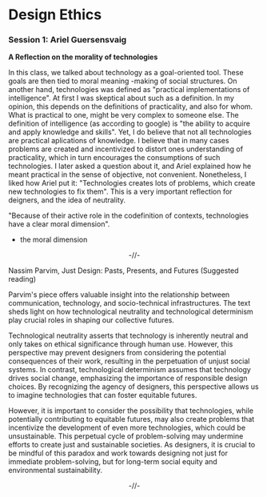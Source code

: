 # Design Ethics

### Session 1: Ariel Guersensvaig

**A Reflection on the morality of technologies**

In this class, we talked about technology as a goal-oriented tool. These goals are then tied to moral meaning -making of social structures. On another hand, technologies was defined as "practical implementations of intelligence". At first I was skeptical about such as a definition. In my opinion, this depends on the definitions of practicality, and also for whom. What is practical to one, might be very complex to someone else. The definition of intelligence (as according to google) is "the ability to acquire and apply knowledge and skills". Yet, I do believe that not all technologies are practical aplications of knowledge. I believe that in many cases problems are created and incentivized to distort ones understanding of practicality, which in turn encourages the consumptions of such technologies. I later asked a question about it, and Ariel explained how he meant practical in the sense of objective, not convenient. Nonetheless, I liked how Ariel put it: "Technologies creates lots of problems, which create new technologies to fix them". This is a very important reflection for deigners, and the idea of neutrality.

"Because of their active role in the codefinition of contexts, technologies have a clear moral dimension". 
- the moral dimension 

<p style="text-align: center;">-//-</p

Nassim Parvim, Just Design: Pasts, Presents, and Futures (Suggested reading)

Parvim's piece offers valuable insight into the relationship between communication, technology, and socio-technical infrastructures. The text sheds light on how technological neutrality and technological determinism play crucial roles in shaping our collective futures.

Technological neutrality asserts that technology is inherently neutral and only takes on ethical significance through human use. However, this perspective may prevent designers from considering the potential consequences of their work, resulting in the perpetuation of unjust social systems. In contrast, technological determinism assumes that technology drives social change, emphasizing the importance of responsible design choices. By recognizing the agency of designers, this perspective allows us to imagine technologies that can foster equitable futures.

However, it is important to consider the possibility that technologies, while potentially contributing to equitable futures, may also create problems that incentivize the development of even more technologies, which could be unsustainable. This perpetual cycle of problem-solving may undermine efforts to create just and sustainable societies. As designers, it is crucial to be mindful of this paradox and work towards designing not just for immediate problem-solving, but for long-term social equity and environmental sustainability.

<p style="text-align: center;">-//-</p

